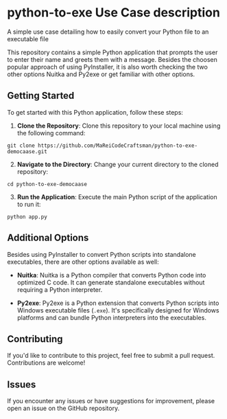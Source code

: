 # python-to-exe Use Case description
A simple use case detailing how to easily convert your Python file to an executable file

This repository contains a simple Python application that prompts the user to enter their name and greets them with a message.
Besides the choosen popular approach of using PyInstaller, it is also worth checking the two other options Nuitka and Py2exe or get familiar with other options.

## Getting Started

To get started with this Python application, follow these steps:

1. **Clone the Repository**: Clone this repository to your local machine using the following command:
```
git clone https://github.com/MaReiCodeCraftsman/python-to-exe-democaase.git
```   
2. **Navigate to the Directory**: Change your current directory to the cloned repository:
```
cd python-to-exe-democaase
```
3. **Run the Application**: Execute the main Python script of the application to run it:
```
python app.py
```

## Additional Options

Besides using PyInstaller to convert Python scripts into standalone executables, there are other options available as well:

- **Nuitka**: Nuitka is a Python compiler that converts Python code into optimized C code. It can generate standalone executables without requiring a Python interpreter.

- **Py2exe**: Py2exe is a Python extension that converts Python scripts into Windows executable files (`.exe`). It's specifically designed for Windows platforms and can bundle Python interpreters into the executables.

## Contributing

If you'd like to contribute to this project, feel free to submit a pull request. Contributions are welcome!

## Issues

If you encounter any issues or have suggestions for improvement, please open an issue on the GitHub repository.



